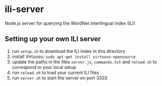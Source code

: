 # ili-server
Node.js server for querying the WordNet interlingual index (ILI)

## Setting up your own ILI server

1. run `setup.sh` to download the ILI index in this directory
2. install Virtuoso: `sudo apt-get install virtuoso-opensource`
3. update the paths in the files `server.js`, `commands.txt` and `reload.sh` to correspond to your local setup
4. run `reload.sh` to load your current ILI files
5. run `server.sh` to start the server on port 3333
